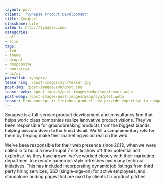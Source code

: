 ```yaml
---
layout: post
client:  "Synapse Product Development"
title: Synapse
className: site
siteurl: http://synapse.com/
categories: 
- all
- site
tags:
- fed
- theme
- drupal
- responsive
- bootstrap
- ux/ui
permalink: synapse/
teaser-img: /post-images/syn/teaser.jpg
post-img: /post-images/syn/post.jpg
teaser-webp: /post-images/post-images/webp/syn/teaser.webp
post-webp: /post-images/post-images/webp/syn/post.webp
teaser: From concept to finished product, we provide expertise to companies that value a trusted partner. 
---
```

Synapse is a full-service product development and consultancy firm that helps world class companies realize innovative product visions. They've been responsible for groundbreaking products from the biggest brands, helping execute down to the finest detail. We fill a complementary role for them by helping make their marketing vision real on the web. 

We've been responsible for their web presence since 2012, when we were called in to build a new Drupal 7 site to show off their potential and expertise. As they have grown, we've worked closely with their marketing department to execute numerous style refreshes and many technical initiatives. This has included incorporating dynamic job listings from third party hiring services, SSO (single-sign-on) for active employees, and standalone landing pages that are used by clients for product pitches. 

 
